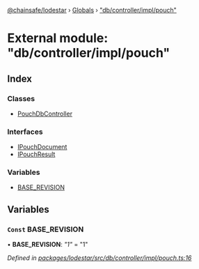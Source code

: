 [@chainsafe/lodestar](../README.md) › [Globals](../globals.md) › ["db/controller/impl/pouch"](_db_controller_impl_pouch_.md)

# External module: "db/controller/impl/pouch"

## Index

### Classes

* [PouchDbController](../classes/_db_controller_impl_pouch_.pouchdbcontroller.md)

### Interfaces

* [IPouchDocument](../interfaces/_db_controller_impl_pouch_.ipouchdocument.md)
* [IPouchResult](../interfaces/_db_controller_impl_pouch_.ipouchresult.md)

### Variables

* [BASE_REVISION](_db_controller_impl_pouch_.md#const-base_revision)

## Variables

### `Const` BASE_REVISION

• **BASE_REVISION**: *"1"* = "1"

*Defined in [packages/lodestar/src/db/controller/impl/pouch.ts:16](https://github.com/ChainSafe/lodestar/blob/2084b4ac7/packages/lodestar/src/db/controller/impl/pouch.ts#L16)*
